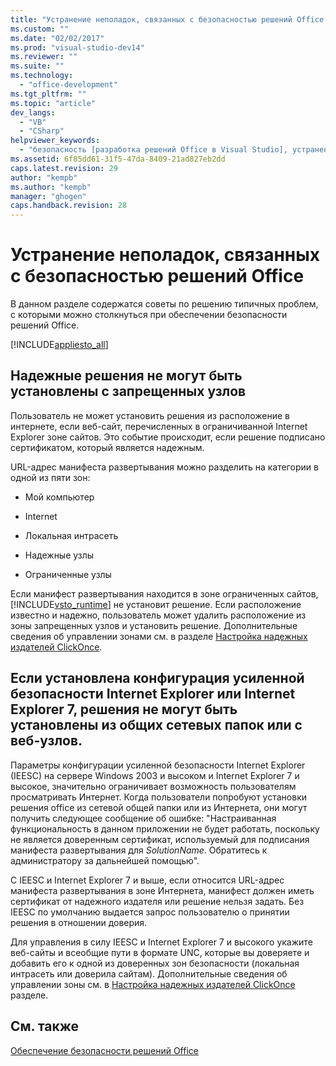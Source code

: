 ```yaml
---
title: "Устранение неполадок, связанных с безопасностью решений Office | Microsoft Docs"
ms.custom: ""
ms.date: "02/02/2017"
ms.prod: "visual-studio-dev14"
ms.reviewer: ""
ms.suite: ""
ms.technology: 
  - "office-development"
ms.tgt_pltfrm: ""
ms.topic: "article"
dev_langs: 
  - "VB"
  - "CSharp"
helpviewer_keywords: 
  - "безопасность [разработка решений Office в Visual Studio], устранение неполадок"
ms.assetid: 6f85dd61-31f5-47da-8409-21ad827eb2dd
caps.latest.revision: 29
author: "kempb"
ms.author: "kempb"
manager: "ghogen"
caps.handback.revision: 28
---
```

# Устранение неполадок, связанных с безопасностью решений Office
  В данном разделе содержатся советы по решению типичных проблем, с которыми можно столкнуться при обеспечении безопасности решений Office.  
  
 [!INCLUDE[appliesto_all](../vsto/includes/appliesto-all-md.md)]  
  
## Надежные решения не могут быть установлены с запрещенных узлов  
 Пользователь не может установить решения из расположение в интернете, если веб\-сайт, перечисленных в ограничиванной Internet Explorer зоне сайтов.  Это событие происходит, если решение подписано сертификатом, который является надежным.  
  
 URL\-адрес манифеста развертывания можно разделить на категории в одной из пяти зон:  
  
-   Мой компьютер  
  
-   Internet  
  
-   Локальная интрасеть  
  
-   Надежные узлы  
  
-   Ограниченные узлы  
  
 Если манифест развертывания находится в зоне ограниченных сайтов, [!INCLUDE[vsto_runtime](../vsto/includes/vsto-runtime-md.md)] не установит решение.  Если расположение известно и надежно, пользователь может удалить расположение из зоны запрещенных узлов и установить решение.  Дополнительные сведения об управлении зонами см. в разделе [Настройка надежных издателей ClickOnce](http://go.microsoft.com/fwlink/?LinkId=94774).  
  
## Если установлена конфигурация усиленной безопасности Internet Explorer или Internet Explorer 7, решения не могут быть установлены из общих сетевых папок или с веб\-узлов.  
 Параметры конфигурации усиленной безопасности Internet Explorer \(IEESC\) на сервере Windows 2003 и высоком и Internet Explorer 7 и высокое, значительно ограничивает возможность пользователям просматривать Интернет.  Когда пользователи попробуют установки решения office из сетевой общей папки или из Интернета, они могут получить следующее сообщение об ошибке: "Настраиванная функциональность в данном приложении не будет работать, поскольку не является доверенным сертификат, используемый для подписания манифеста развертывания для *SolutionName*.  Обратитесь к администратору за дальнейшей помощью".  
  
 С IEESC и Internet Explorer 7 и выше, если относится URL\-адрес манифеста развертывания в зоне Интернета, манифест должен иметь сертификат от надежного издателя или решение нельзя задать.  Без IEESC по умолчанию выдается запрос пользователю о принятии решения в отношении доверия.  
  
 Для управления в силу IEESC и Internet Explorer 7 и высокого укажите веб\-сайты и всеобщие пути в формате UNC, которые вы доверяете и добавить его к одной из доверенных зон безопасности \(локальная интрасеть или доверила сайтам\). Дополнительные сведения об управлении зоны см. в [Настройка надежных издателей ClickOnce](http://go.microsoft.com/fwlink/?LinkId=94774) разделе.  
  
## См. также  
 [Обеспечение безопасности решений Office](../vsto/securing-office-solutions.md)  
  
  